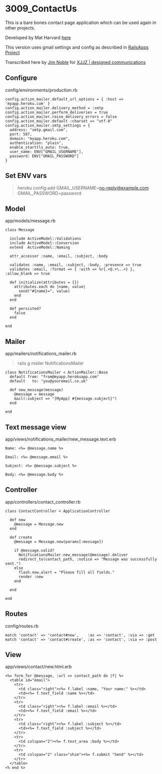 # 3009_ContactUs
This is a bare bones contact page application which can be used
again in other projects.

Developed by Mat Harvard
[here](http://matharvard.ca/posts/2011/aug/22/contact-form-in-rails-3/)

This version uses gmail settings and config as described in [RailsApps
Project](http://railsapps.github.com/rails-heroku-tutorial.html)

Transcribed here by [Jim Noble](mailto:jimnoble@xjjz.co.uk) for [XJJZ
| designed communications](http://xjjz.co.uk)

## Configure
config/environments/production.rb

    config.action_mailer.default_url_options = { :host => 'myapp.heroku.com' }
    config.action_mailer.delivery_method = :smtp
    config.action_mailer.perform_deliveries = true
    config.action_mailer.raise_delivery_errors = false
    config.action_mailer.default :charset => "utf-8"
    config.action_mailer.smtp_settings = {
      address: "smtp.gmail.com",
      port: 587,
      domain: "myapp.heroku.com",
      authentication: "plain",
      enable_starttls_auto: true,
      user_name: ENV["GMAIL_USERNAME"],
      password: ENV["GMAIL_PASSWORD"]
    }

## Set ENV vars
> heroku config:add GMAIL_USERNAME=no-reply@example.com GMAIL_PASSWORD=password

## Model
app/models/message.rb

    class Message

      include ActiveModel::Validations
      include ActiveModel::Conversion
      extend  ActiveModel::Naming

      attr_accessor :name, :email, :subject, :body

      validates :name, :email, :subject, :body, :presence => true
      validates :email, :format => { :with => %r{.+@.+\..+} }, :allow_blank => true

      def initialize(attributes = {})
        attributes.each do |name, value|
          send("#{name}=", value)
        end
      end

      def persisted?
        false
      end

    end

## Mailer
app/mailers/notifications_mailer.rb

> rails g mailer NotificationsMailer

    class NotificationsMailer < ActionMailer::Base
      default from: "from@myapp.herokuapp.com"
      default   to: "you@youremail.co.uk"

      def new_message(message)
        @message = message
        mail(:subject => "[MyApp] #{message.subject}")
      end

    end

## Text message view
app/views/notifications_mailer/new_message.text.erb

    Name: <%= @message.name %>

    Email: <%= @message.email %>

    Subject: <%= @message.subject %>

    Body: <%= @message.body %>

## Controller
app/controllers/contact_controller.rb

    class ContactController < ApplicationController

      def new
        @message = Message.new
      end

      def create
        @message = Message.new(params[:message])

        if @message.valid?
          NotificationsMailer.new_message(@message).deliver
          redirect_to(contact_path, :notice => "Message was successfully sent.")
        else
          flash.now.alert = "Please fill all fields."
          render :new
        end

      end

    end

## Routes
config/routes.rb

    match 'contact' => 'contact#new',    :as => 'contact', :via => :get
    match 'contact' => 'contact#create', :as => 'contact', :via => :post

## View
app/views/contact/new.html.erb

    <%= form_for @message, :url => contact_path do |f| %>
      <table id="email">
        <tr>
          <td class="right"><%= f.label :name, "Your name:" %></td>
          <td><%= f.text_field :name %></td>
        </tr>
        <tr>
          <td class="right"><%= f.label :email %></td>
          <td><%= f.text_field :email %></td>
        </tr>
        <tr>
          <td class="right"><%= f.label :subject %></td>
          <td><%= f.text_field :subject %></td>
        </tr>
        <tr>
          <td colspan="2"><%= f.text_area :body %></td>
        </tr>
        <tr>
          <td colspan="2" class="shim"><%= f.submit "Send" %></td>
        </tr>
      </table>
    <% end %>



